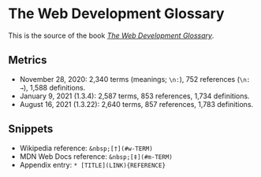 # The Web Development Glossary

This is the source of the book [_The Web Development Glossary_](https://meiert.com/en/blog/living-websites-living-books/).

## Metrics

* November 28, 2020: 2,340 terms (meanings; `\n:`), 752 references (`\n: →`), 1,588 definitions.
* January 9, 2021 (1.3.4): 2,587 terms, 853 references, 1,734 definitions.
* August 16, 2021 (1.3.22): 2,640 terms, 857 references, 1,783 definitions.

## Snippets

* Wikipedia reference: `&nbsp;[†](#w-TERM)`
* MDN Web Docs reference: `&nbsp;[‡](#m-TERM)`
* Appendix entry: `* [TITLE](LINK){REFERENCE}`